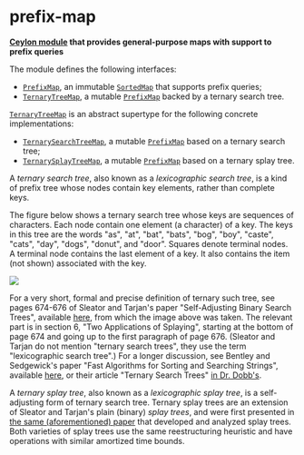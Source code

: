 # prefix-map

__[Ceylon module](http://www.ime.usp.br/~reverbel/prefix-map/api/) that provides general-purpose maps with support to prefix queries__
   
The module defines the following interfaces:
   
- [`PrefixMap`](http://www.ime.usp.br/~reverbel/prefix-map/api/PrefixMap.type.html), 
  an immutable [`SortedMap`](https://modules.ceylon-lang.org/repo/1/ceylon/collection/1.2.0/module-doc/api/SortedMap.type.html)
  that supports prefix queries;
- [`TernaryTreeMap`](http://www.ime.usp.br/~reverbel/prefix-map/api/TernaryTreeMap.type.html), 
  a mutable [`PrefixMap`](http://www.ime.usp.br/~reverbel/prefix-map/api/PrefixMap.type.html) 
  backed by a ternary search tree.
     
[`TernaryTreeMap`](http://www.ime.usp.br/~reverbel/prefix-map/api/TernaryTreeMap.type.html)
is an abstract supertype for the following concrete implementations:
   
- [`TernarySearchTreeMap`](http://www.ime.usp.br/~reverbel/prefix-map/api/TernarySearchTreeMap.type.html), 
  a mutable [`PrefixMap`](http://www.ime.usp.br/~reverbel/prefix-map/api/PrefixMap.type.html)
  based on a ternary search tree;  
- [`TernarySplayTreeMap`](http://www.ime.usp.br/~reverbel/prefix-map/api/TernarySplayTreeMap.type.html), 
  a mutable [`PrefixMap`](http://www.ime.usp.br/~reverbel/prefix-map/api/PrefixMap.type.html)
  based on a ternary splay tree.
     
A _ternary search tree_, also known as a _lexicographic search tree_,
is a kind of prefix tree whose nodes contain key elements, rather
than complete keys. 
   
The figure below shows a ternary search tree whose keys are sequences 
of characters. Each node contain one element (a character) of a key.
The keys in this tree are the words "as", "at", "bat", "bats", "bog",
"boy", "caste", "cats", "day", "dogs", "donut", and "door". Squares
denote terminal nodes. A terminal node contains the last element of
a key. It also contains the item (not shown) associated with the key.
   
<img src="http://www.ime.usp.br/~reverbel/Images/ternary-search-tree.png">
     
For a very short, formal and precise definition of ternary such tree, 
see pages 674-676 of Sleator and Tarjan's paper "Self-Adjusting Binary 
Search Trees", available [here][sleator-tarjan], from which the image
above was taken. The relevant part is in section 6, "Two Applications 
of Splaying", starting at the bottom of page 674 and going up to the
first paragraph of page 676. (Sleator and Tarjan do not mention "ternary
search trees", they use the term "lexicographic search tree".) For a 
longer discussion, see Bentley and Sedgewick's paper "Fast Algorithms
for Sorting and Searching Strings", available [here][bentley-sedgewick],
or their article "Ternary Search Trees" [in Dr. Dobb's][ternary-search-trees].
   
A _ternary splay tree_, also known as a _lexicographic splay tree_, is
a self-adjusting form of ternary search tree. Ternary splay trees
are an extension of Sleator and Tarjan's plain (binary) _splay trees_,
and were first presented in [the same (aforementioned) paper][sleator-tarjan]
that developed and analyzed splay trees. Both varieties of splay trees use 
the same reestructuring heuristic and have operations with similar amortized
time bounds. 

[sleator-tarjan]: http://www.cs.cmu.edu/~sleator/papers/self-adjusting.pdf "Self-Adjusting Binary Search Trees"

[bentley-sedgewick]: https://www.cs.princeton.edu/~rs/strings/paper.ps "Fast Algorithms for Sorting and Searching Strings"

[ternary-search-trees]: http://www.drdobbs.com/database/ternary-search-trees/184410528 "Ternary Search Trees"